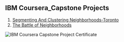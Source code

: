 ## IBM Coursera_Capstone Projects

1. [Segmenting And Clustering Neighborhoods-Toronto](https://github.com/divyansh1195/IBM-Coursera-Capstone-Projects/tree/main/Segmenting%20And%20Clustering%20Neighborhoods-Toronto)
2. [The Battle of Neighborhoods](https://github.com/divyansh1195/IBM-Coursera-Capstone-Projects/tree/main/The%20Battle%20of%20Neighborhoods)

![IBM Coursera Capstone Project Certificate](https://github.com/divyansh1195/IBM-Coursera-Capstone-Projects/blob/main/IBM%20Coursera%20Capstone%20Project%20Certificate/IBM%20Coursera%20Capstone%20Project%20Certificate.png)
